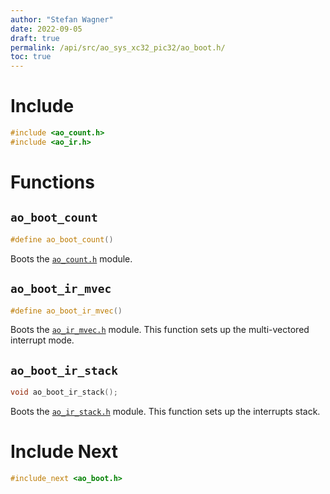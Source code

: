 ```yaml
---
author: "Stefan Wagner"
date: 2022-09-05
draft: true
permalink: /api/src/ao_sys_xc32_pic32/ao_boot.h/
toc: true
---
```


# Include

```c
#include <ao_count.h>
#include <ao_ir.h>
```

# Functions

## `ao_boot_count`

```c
#define ao_boot_count()
```

Boots the [`ao_count.h`](ao_count.h.md) module.

## `ao_boot_ir_mvec`

```c
#define ao_boot_ir_mvec()
```

Boots the [`ao_ir_mvec.h`](ao_ir_mvec.h.md) module. This function sets up the multi-vectored interrupt mode.

## `ao_boot_ir_stack`

```c
void ao_boot_ir_stack();
```

Boots the [`ao_ir_stack.h`](ao_ir_stack.h.md) module. This function sets up the interrupts stack.

# Include Next

```c
#include_next <ao_boot.h>
```
